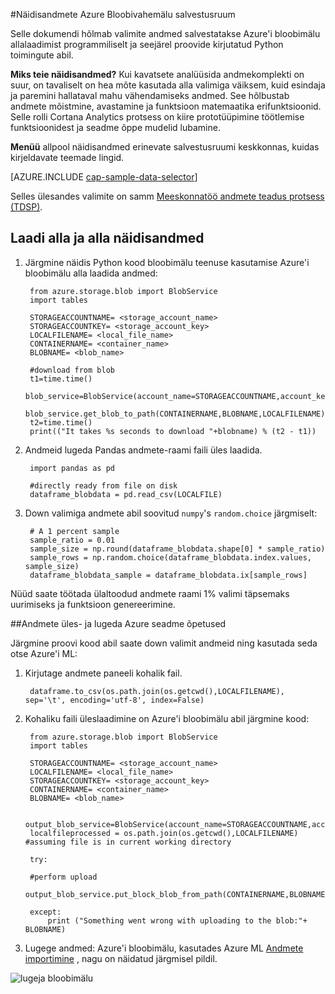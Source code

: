 <properties 
    pageTitle="Näidisandmete Azure Bloobivahemälu salvestusruumi | Microsoft Azure'i" 
    description="Azure'i bloobimälu näidisandmed" 
    services="machine-learning,storage" 
    documentationCenter="" 
    authors="bradsev" 
    manager="jhubbard" 
    editor="cgronlun" />

<tags 
    ms.service="machine-learning" 
    ms.workload="data-services" 
    ms.tgt_pltfrm="na" 
    ms.devlang="na" 
    ms.topic="article" 
    ms.date="09/19/2016" 
    ms.author="fashah;garye;bradsev" /> 

#<a name="heading"></a>Näidisandmete Azure Bloobivahemälu salvestusruum


Selle dokumendi hõlmab valimite andmed salvestatakse Azure'i bloobimälu allalaadimist programmiliselt ja seejärel proovide kirjutatud Python toimingute abil.

**Miks teie näidisandmed?**
Kui kavatsete analüüsida andmekomplekti on suur, on tavaliselt on hea mõte kasutada alla valimiga väiksem, kuid esindaja ja paremini hallataval mahu vähendamiseks andmed. See hõlbustab andmete mõistmine, avastamine ja funktsioon matemaatika erifunktsioonid. Selle rolli Cortana Analytics protsess on kiire prototüüpimine töötlemise funktsioonidest ja seadme õppe mudelid lubamine.

**Menüü** allpool näidisandmed erinevate salvestusruumi keskkonnas, kuidas kirjeldavate teemade lingid. 

[AZURE.INCLUDE [cap-sample-data-selector](../../includes/cap-sample-data-selector.md)]

Selles ülesandes valimite on samm [Meeskonnatöö andmete teadus protsess (TDSP)](https://azure.microsoft.com/documentation/learning-paths/cortana-analytics-process/).


## <a name="download-and-down-sample-data"></a>Laadi alla ja alla näidisandmed
1. Järgmine näidis Python kood bloobimälu teenuse kasutamise Azure'i bloobimälu alla laadida andmed: 

        from azure.storage.blob import BlobService
        import tables
        
        STORAGEACCOUNTNAME= <storage_account_name>
        STORAGEACCOUNTKEY= <storage_account_key>
        LOCALFILENAME= <local_file_name>        
        CONTAINERNAME= <container_name>
        BLOBNAME= <blob_name>

        #download from blob
        t1=time.time()
        blob_service=BlobService(account_name=STORAGEACCOUNTNAME,account_key=STORAGEACCOUNTKEY)
        blob_service.get_blob_to_path(CONTAINERNAME,BLOBNAME,LOCALFILENAME)
        t2=time.time()
        print(("It takes %s seconds to download "+blobname) % (t2 - t1))

2. Andmeid lugeda Pandas andmete-raami faili üles laadida.

        import pandas as pd

        #directly ready from file on disk
        dataframe_blobdata = pd.read_csv(LOCALFILE)

3. Down valimiga andmete abil soovitud `numpy`'s `random.choice` järgmiselt:

        # A 1 percent sample
        sample_ratio = 0.01 
        sample_size = np.round(dataframe_blobdata.shape[0] * sample_ratio)
        sample_rows = np.random.choice(dataframe_blobdata.index.values, sample_size)
        dataframe_blobdata_sample = dataframe_blobdata.ix[sample_rows]

Nüüd saate töötada ülaltoodud andmete raami 1% valimi täpsemaks uurimiseks ja funktsioon genereerimine.

##<a name="heading"></a>Andmete üles- ja lugeda Azure seadme õpetused

Järgmine proovi kood abil saate down valimit andmeid ning kasutada seda otse Azure'i ML:

1. Kirjutage andmete paneeli kohalik fail.

        dataframe.to_csv(os.path.join(os.getcwd(),LOCALFILENAME), sep='\t', encoding='utf-8', index=False)

2. Kohaliku faili üleslaadimine on Azure'i bloobimälu abil järgmine kood:

        from azure.storage.blob import BlobService
        import tables

        STORAGEACCOUNTNAME= <storage_account_name>
        LOCALFILENAME= <local_file_name>
        STORAGEACCOUNTKEY= <storage_account_key>
        CONTAINERNAME= <container_name>
        BLOBNAME= <blob_name>

        output_blob_service=BlobService(account_name=STORAGEACCOUNTNAME,account_key=STORAGEACCOUNTKEY)    
        localfileprocessed = os.path.join(os.getcwd(),LOCALFILENAME) #assuming file is in current working directory
        
        try:
       
        #perform upload
        output_blob_service.put_block_blob_from_path(CONTAINERNAME,BLOBNAME,localfileprocessed)
        
        except:         
            print ("Something went wrong with uploading to the blob:"+ BLOBNAME)

3. Lugege andmed: Azure'i bloobimälu, kasutades Azure ML [Andmete importimine](https://msdn.microsoft.com/library/azure/4e1b0fe6-aded-4b3f-a36f-39b8862b9004/) , nagu on näidatud järgmisel pildil.
 
![lugeja bloobimälu](./media/machine-learning-data-science-sample-data-blob/reader_blob.png)

 
